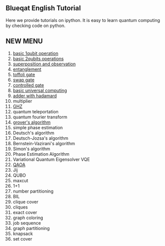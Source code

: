 Blueqat English Tutorial
--------
Here we provide tutorials on ipython. It is easy to learn quantum computing by checking code on python.


NEW MENU
--------------------
001. <a href="001_basic_circuit.ipynb">basic 1qubit operation</a>
002. <a href="002_basic_two_qubits.ipynb">basic 2qubits operations</a>
003. <a href="003_basic_superposition.ipynb">superposition and observation</a>
004. <a href="004_basic_entanglement.ipynb">entanglement</a>
005. <a href="005_basic_toffoli.ipynb">toffoli gate</a>
006. <a href="006_basic_swap.ipynb">swap gate</a>
007. <a href="007_basic_control.ipynb">controlled gate</a>
008. <a href="008_basic_general.ipynb">basic universal computing</a>
009. <a href="009_basic_adder_hadamard.ipynb">adder with hadamard</a>
010.	multiplier	<!--_basic_multi-->
011. <a href="011_basic_ghz.ipynb">GHZ</a>
012.	quantum teleportation	<!--_algo_teleportation-->
013.	quantum fourier transform	<!--_algo_qft-->
014. <a href="014_algo_grover.ipynb">grover's algorithm</a>
015.	simple phase estimation	<!--_algo_pea_simple-->
016.	Deutsch's algorithm	<!--_algo_deutsch-->
017.	Deutsch-Jozsa's algorithm	<!--_algo_deutsch-->
018.	Bernstein-Vazirani's algorithm	<!--_algo_bernstein_vazirani-->
019.	Simon's algorithm	<!--_algo_simon-->
020.	Phase Estimation Algorithm	<!--_algo_pea-->
021.	Variational Quantum Eigensolver VQE	<!--_algo_vqe-->
022. <a href="022_algo_qaoa.ipynb">QAOA</a>
023.	Jij	<!--_anneal_jij-->
024.	QUBO	<!--_anneal_qubo-->
025.	maxcut	<!--_app_maxcut-->
026.	1+1	<!--_app_one_one-->
027.	number partitioning	<!--_app_number_partitioning-->
028.	BIL	<!--_app_bil-->
029.	clique cover	<!--_app_clique_cover-->
030.	cliques	<!--_app_cliques-->
031.	exact cover	<!--_app_exact_cover-->
032.	graph coloring	<!--_app_graph_coloring-->
033.	job sequence	<!--_app_job-->
034.	graph partitioning	<!--_app_graph_partitioning-->
035.	knapsack	<!--_app_knapsack-->
036.	set cover	<!--_app_set_cover-->

